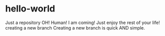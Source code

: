 # hello-world
Just a repository
OH!
Human!
I am coming!
Just enjoy the rest of your life!
creating a new branch
Creating a new branch is quick AND simple.
